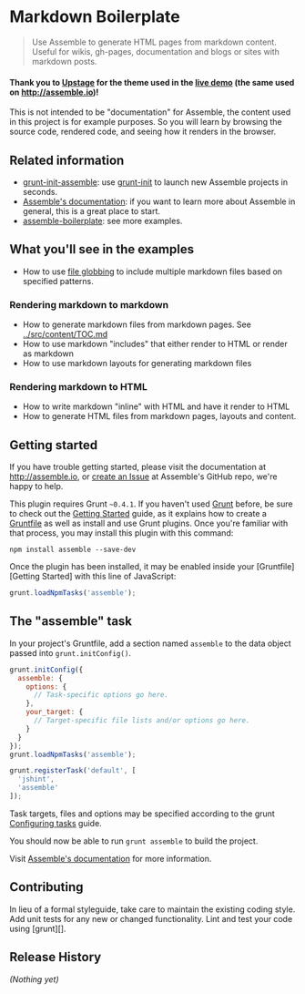 # Markdown Boilerplate

> Use Assemble to generate HTML pages from markdown content. Useful for wikis, gh-pages, documentation and blogs or sites with markdown posts.

#### Thank you to [Upstage](https://github.com/upstage) for the theme used in the [live demo](http://assemble.github.io/boilerplate-markdown) (the same used on http://assemble.io)!

This is not intended to be "documentation" for Assemble, the content used in this project is for example purposes. So you will learn by browsing the source code, rendered code, and seeing how it renders in the browser.

## Related information

* [grunt-init-assemble](https://github.com/assemble/grunt-init-assemble): use [grunt-init](http://gruntjs.com/project-scaffolding) to launch new Assemble projects in seconds.
* [Assemble's documentation](http://assemble.io): if you want to learn more about Assemble in general, this is a great place to start.
* [assemble-boilerplate](https://github.com/assemble/assemble-boilerplate): see more examples.


## What you'll see in the examples

* How to use [file globbing](https://github.com/isaacs/node-glob) to include multiple markdown files based on specified patterns.

### Rendering markdown to markdown

* How to generate markdown files from markdown pages. See [../src/content/TOC.md](../src/content/TOC.md)
* How to use markdown "includes" that either render to HTML or render as markdown
* How to use markdown layouts for generating markdown files

### Rendering markdown to HTML

* How to write markdown "inline" with HTML and have it render to HTML
* How to generate HTML files from markdown pages, layouts and content.


## Getting started

If you have trouble getting started, please visit the documentation at http://assemble.io, or [create an Issue](https://github.com/assemble/assemble/issues) at Assemble's GitHub repo, we're happy to help.

This plugin requires Grunt `~0.4.1`. If you haven't used [Grunt](http://gruntjs.com/) before, be sure to check out the [Getting Started](http://gruntjs.com/getting-started) guide, as it explains how to create a [Gruntfile](http://gruntjs.com/sample-gruntfile) as well as install and use Grunt plugins. Once you're familiar with that process, you may install this plugin with this command:

```shell
npm install assemble --save-dev
```

Once the plugin has been installed, it may be enabled inside your [Gruntfile][Getting Started] with this line of JavaScript:

```js
grunt.loadNpmTasks('assemble');
```

## The "assemble" task
In your project's Gruntfile, add a section named `assemble` to the data object passed into `grunt.initConfig()`.

```js
grunt.initConfig({
  assemble: {
    options: {
      // Task-specific options go here.
    },
    your_target: {
      // Target-specific file lists and/or options go here.
    }
  }
});
grunt.loadNpmTasks('assemble');

grunt.registerTask('default', [
  'jshint',
  'assemble'
]);
```
Task targets, files and options may be specified according to the grunt [Configuring tasks](http://gruntjs.com/configuring-tasks) guide.


You should now be able to run `grunt assemble` to build the project.

Visit [Assemble's documentation](http://assemble.io) for more information.


## Contributing
In lieu of a formal styleguide, take care to maintain the existing coding style. Add unit tests for any new or changed functionality. Lint and test your code using [grunt][].

## Release History
_(Nothing yet)_

